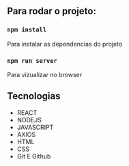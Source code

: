  ## Para rodar o projeto:


### `npm install` 

Para instalar as dependencias do projeto

### `npm run server`

Para vizualizar no browser


## Tecnologias

- REACT
- NODEJS
- JAVASCRIPT
- AXIOS
- HTML
- CSS
- Git E Github


